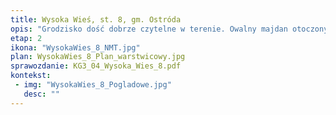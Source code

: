 ```yaml
---
title: Wysoka Wieś, st. 8, gm. Ostróda
opis: "Grodzisko dość dobrze czytelne w terenie. Owalny majdan otoczony jest trzema wałami i dwiema fosami. Najstarsza faza związana była z budową umocnień i użytkowaniem osiedla obronnego we wczesnej epoce żelaza. Badania wykazały, że wały miały konstrukcję ziemną z miejscowo występującymi skupiskami kamieni. Na podstawie analiz ceramiki oraz dat uzyskanych z radiodatowania (IV–III w. p. n. e) stanowisko powiązano z ludnością kultury kurhanów zachodniobałtyjskich."
etap: 2
ikona: "WysokaWies_8_NMT.jpg"
plan: WysokaWies_8_Plan_warstwicowy.jpg
sprawozdanie: KG3_04_Wysoka_Wies_8.pdf
kontekst:
 - img: "WysokaWies_8_Pogladowe.jpg"
   desc: ""
---
```

